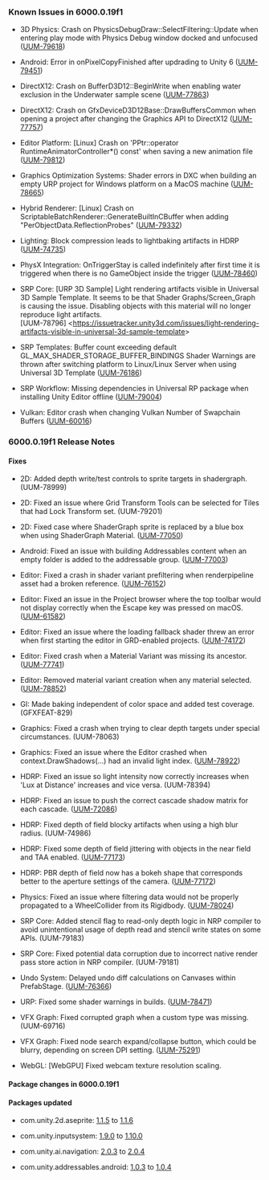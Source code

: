### Known Issues in 6000.0.19f1

- 3D Physics: Crash on PhysicsDebugDraw::SelectFiltering::Update when entering play mode with Physics Debug window docked and unfocused
    ([UUM-79618](https://issuetracker.unity3d.com/issues/crash-on-physicsdebugdraw-selectfiltering-update-when-entering-play-mode-with-physics-debug-window-docked-and-unfocused))

- Android:  Error in onPixelCopyFinished after updrading to Unity 6
    ([UUM-79451](https://issuetracker.unity3d.com/issues/android-error-in-onpixelcopyfinished-after-updrading-to-unity-6))

- DirectX12: Crash on BufferD3D12::BeginWrite when enabling water exclusion in the Underwater sample scene
    ([UUM-77863](https://issuetracker.unity3d.com/issues/amd-crash-on-bufferd3d12-beginwrite-when-enabling-water-exclusion-in-the-underwater-sample-scene))

- DirectX12: Crash on GfxDeviceD3D12Base::DrawBuffersCommon when opening a project after changing the Graphics API to DirectX12
    ([UUM-77757](https://issuetracker.unity3d.com/issues/crash-on-gfxdeviced3d12base-drawbufferscommon-when-opening-a-project-after-changing-the-graphics-api-to-directx12))

- Editor Platform: [Linux] Crash on 'PPtr<RuntimeAnimatorController>::operator RuntimeAnimatorController*() const' when saving a new animation file
    ([UUM-79812](https://issuetracker.unity3d.com/issues/linux-crash-on-pptr-operator-runtimeanimatorcontroller-star-const-when-saving-a-new-animation-file))

- Graphics Optimization Systems: Shader errors in DXC when building an empty URP project for Windows platform on a MacOS machine
    ([UUM-78665](https://issuetracker.unity3d.com/issues/shader-errors-in-dxc-when-building-for-windows-platform-on-a-macos-machine))

- Hybrid Renderer: [Linux] Crash on ScriptableBatchRenderer::GenerateBuiltInCBuffer when adding "PerObjectData.ReflectionProbes"
    ([UUM-79332](https://issuetracker.unity3d.com/issues/linux-crash-on-scriptablebatchrenderer-generatebuiltincbuffer-when-adding-perobjectdata-dot-reflectionprobes))

- Lighting: Block compression leads to lightbaking artifacts in HDRP
    ([UUM-74735](https://issuetracker.unity3d.com/issues/lightmap-has-artifacts-when-generating-lighting))

- PhysX Integration: OnTriggerStay is called indefinitely after first time it is triggered when there is no GameObject inside the trigger
    ([UUM-78460](https://issuetracker.unity3d.com/issues/ontriggerstay-is-called-indefinitely-after-first-time-it-is-triggered-when-there-is-no-gameobject-inside-the-trigger))

- SRP Core: \[URP 3D Sample\] Light rendering artifacts visible in Universal 3D Sample Template.  It seems to be that Shader Graphs/Screen_Graph is causing the issue. Disabling objects with this material will no longer reproduce light artifacts.<br>
    \[UUM-78796\] &lt;https://issuetracker.unity3d.com/issues/light-rendering-artifacts-visible-in-universal-3d-sample-template&gt;

- SRP Templates: Buffer count exceeding default GL_MAX_SHADER_STORAGE_BUFFER_BINDINGS Shader Warnings are thrown after switching platform to Linux/Linux Server when using Universal 3D Template
    ([UUM-76186](https://issuetracker.unity3d.com/issues/a-bunch-of-shader-warnings-are-thrown-after-switching-platform-to-linux-when-using-universal-3d-template))

- SRP Workflow: Missing dependencies in Universal RP package when installing Unity Editor offline
    ([UUM-79004](https://issuetracker.unity3d.com/issues/missing-dependencies-in-universal-rp-package-when-installing-unity-editor-offline))

- Vulkan:  Editor crash when changing Vulkan Number of Swapchain Buffers
    ([UUM-60016](https://issuetracker.unity3d.com/issues/vulkan-editor-crash-when-changing-vulkan-number-of-swapchain-buffers))



### 6000.0.19f1 Release Notes

#### Fixes

- 2D: Added depth write/test controls to sprite targets in shadergraph.
    (UUM-78999)

- 2D: Fixed an issue where Grid Transform Tools can be selected for Tiles that had Lock Transform set.
    (UUM-79201)

- 2D: Fixed case where ShaderGraph sprite is replaced by a blue box when using ShaderGraph Material.
    ([UUM-77050](https://issuetracker.unity3d.com/issues/shadergraph-sprite-is-replaced-by-a-blue-box-when-using-shadergraph-material))

- Android: Fixed an issue with building Addressables content when an empty folder is added to the addressable group.
    ([UUM-77003](https://issuetracker.unity3d.com/issues/android-build-fails-with-error-failed-to-build-addressables-content-content-not-included-in-player-build-value-cannot-be-null-parameter-name-key-when-the-empty-folder-is-selected-as-addressable))

- Editor: Fixed a crash in shader variant prefiltering when renderpipeline asset had a broken reference.
    ([UUM-76152](https://issuetracker.unity3d.com/issues/crash-on-settingsfilteredshadervariantenumeration-settingsfilteredshadervariantenumeration-when-building-for-ios-or-android))

- Editor: Fixed an issue in the Project browser where the top toolbar would not display correctly when the Escape key was pressed on macOS.
    ([UUM-61582](https://issuetracker.unity3d.com/issues/the-project-window-search-bar-moves-when-the-escape-keyboard-key-is-pressed-while-focused-on-the-project-window-on-macos))

- Editor: Fixed an issue where the loading fallback shader threw an error when first starting the editor in GRD-enabled projects.
    ([UUM-74172](https://issuetracker.unity3d.com/issues/trying-to-render-using-the-pass-from-the-shader-hidden-slash-universal-render-pipeline-slash-fallbackloading-which-is-not-srp-batcher-compatible-error-is-thrown-when-any-gameobject-enters-the-scene-view-for-the-first-time))

- Editor: Fixed crash when a Material Variant was missing its ancestor.
    ([UUM-77741](https://issuetracker.unity3d.com/issues/crash-when-selecting-a-material-variant-whose-grandparent-has-been-deleted))

- Editor: Removed material variant creation when any material selected.
    ([UUM-78852](https://issuetracker.unity3d.com/issues/a-material-variant-is-generated-instead-of-a-material-when-executing-create-material-from-the-context-menu))

- GI: Made baking independent of color space and added test coverage.
    (GFXFEAT-829)

- Graphics: Fixed a crash when trying to clear depth targets under special circumstances.
    (UUM-78063)

- Graphics: Fixed an issue where the Editor crashed when context.DrawShadows\(...\) had an invalid light index.
    ([UUM-78922](https://issuetracker.unity3d.com/issues/crash-on-cullingresults-custom-computedirectionalshadowmatricesandcullingprimitives-injected-when-disabling-the-directional-light-gameobject))

- HDRP: Fixed an issue so light intensity now correctly increases when 'Lux at Distance' increases and vice versa.
    (UUM-78394)

- HDRP: Fixed an issue to push the correct cascade shadow matrix for each cascade.
    ([UUM-72086](https://issuetracker.unity3d.com/issues/hdrp-hdadditionallightdata-dot-requestsubshadowmaprendering-on-directional-lights-breaks-cascade-shadows-rendering))

- HDRP: Fixed depth of field blocky artifacts when using a high blur radius.
    (UUM-74986)

- HDRP: Fixed some depth of field jittering with objects in the near field and TAA enabled.
    ([UUM-77173](https://issuetracker.unity3d.com/issues/pbr-depth-of-field-with-taa-causes-extreme-jittering-when-dof-is-enabled))

- HDRP: PBR depth of field now has a bokeh shape that corresponds better to the aperture settings of the camera.
    ([UUM-77172](https://issuetracker.unity3d.com/issues/pbr-dof-doesnt-support-bokeh-shape-blade-count))

- Physics: Fixed an issue where filtering data would not be properly propagated to a WheelCollider from its Rigidbody.
    ([UUM-78024](https://issuetracker.unity3d.com/issues/wheel-colliders-start-clipping-the-ground-when-changing-parent-rigidbody-attributes))

- SRP Core: Added stencil flag to read-only depth logic in NRP compiler to avoid unintentional usage of depth read and stencil write states on some APIs.
    (UUM-79183)

- SRP Core: Fixed potential data corruption due to incorrect native render pass store action in NRP compiler.
    (UUM-79181)

- Undo System: Delayed undo diff calculations on Canvases within PrefabStage.
    ([UUM-76366](https://issuetracker.unity3d.com/issues/prefab-mode-scene-is-marked-dirty-when-no-changes-are-made-and-horizontal-layout-group-component-is-used))

- URP: Fixed some shader warnings in builds.
    ([UUM-78471](https://issuetracker.unity3d.com/issues/blithdroverlay-shader-warnings-are-thrown-after-building-a-new-vr-template-project))

- VFX Graph: Fixed corrupted graph when a custom type was missing.
    (UUM-69716)

- VFX Graph: Fixed node search expand/collapse button, which could be blurry, depending on screen DPI setting.
    ([UUM-75291](https://issuetracker.unity3d.com/issues/shader-graph-create-node-menu-show-details-panel-icon-is-blurry))

- WebGL: \[WebGPU\] Fixed webcam texture resolution scaling.




#### Package changes in 6000.0.19f1

#### Packages updated

- com.unity.2d.aseprite: [1.1.5](https://docs.unity3d.com/Packages/com.unity.2d.aseprite@1.1//changelog/CHANGELOG.html) to [1.1.6](https://docs.unity3d.com/Packages/com.unity.2d.aseprite@1.1//changelog/CHANGELOG.html)

- com.unity.inputsystem: [1.9.0](https://docs.unity3d.com/Packages/com.unity.inputsystem@1.9//changelog/CHANGELOG.html) to [1.10.0](https://docs.unity3d.com/Packages/com.unity.inputsystem@1.10//changelog/CHANGELOG.html)

- com.unity.ai.navigation: [2.0.3](https://docs.unity3d.com/Packages/com.unity.ai.navigation@2.0//changelog/CHANGELOG.html) to [2.0.4](https://docs.unity3d.com/Packages/com.unity.ai.navigation@2.0//changelog/CHANGELOG.html)

- com.unity.addressables.android: [1.0.3](https://docs.unity3d.com/Packages/com.unity.addressables.android@1.0//changelog/CHANGELOG.html) to [1.0.4](https://docs.unity3d.com/Packages/com.unity.addressables.android@1.0//changelog/CHANGELOG.html)